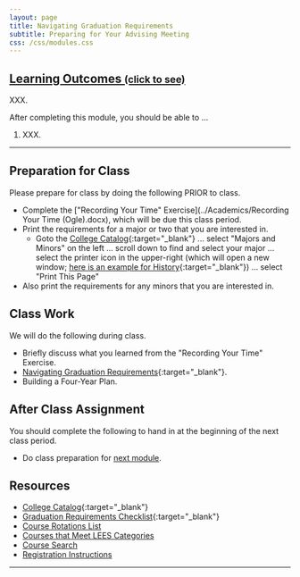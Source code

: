 ```yaml
---
layout: page
title: Navigating Graduation Requirements
subtitle: Preparing for Your Advising Meeting
css: /css/modules.css
---
```


<div class="panel-group-ILOs">
  <div class="panel panel-default">
    <div class="panel-heading">
      <h2 class="panel-title">
        <a data-toggle="collapse" href="#ILOs">Learning Outcomes <small>(click to see)</small></a>
      </h2>
    </div>
    <div id="ILOs" class="panel-collapse collapse">
      <div class="panel-body">
<p>XXX.</p>

<p>After completing this module, you should be able to ...</p>

<ol>
  <li>XXX.</li>
</ol>
      </div>
    </div>
  </div>
</div>

----

## Preparation for Class

Please prepare for class by doing the following PRIOR to class.

* Complete the ["Recording Your Time" Exercise](../Academics/Recording Your Time (Ogle).docx), which will be due this class period.
* Print the requirements for a major or two that you are interested in.
    * Goto the [College Catalog](http://catalog.northland.edu/){:target="_blank"} ... select "Majors and Minors" on the left ... scroll down to find and select your major ... select the printer icon in the upper-right (which will open a new window; [here is an example for History](catalog.northland.edu/preview_program.php?catoid=19&poid=1355&print){:target="_blank"}) ... select "Print This Page"
* Also print the requirements for any minors that you are interested in.

## Class Work

We will do the following during class.

* Briefly discuss what you learned from the "Recording Your Time" Exercise.
* [Navigating Graduation Requirements](https://docs.google.com/presentation/d/1T1IV7vCAWLpCfDuvLsnmubMo22W-LBOcM5apTCFzHL8/edit?usp=sharing){:target="_blank"}.
* Building a Four-Year Plan.

## After Class Assignment

You should complete the following to hand in at the beginning of the next class period.

* Do class preparation for [next module](../Careers).

## Resources

* [College Catalog](http://catalog.northland.edu/){:target="_blank"}
* [Graduation Requirements Checklist](https://drive.google.com/drive/folders/1eaA8aWJXFmXrYw_lBLU_lWCQ44vvNfr8){:target="_blank"}
* [Course Rotations List](https://my.northland.edu/registration/register/course-rotations/)
* [Courses that Meet LEES Categories](https://my.northland.edu/registration/how-to-register/general-education/#17after)
* [Course Search](http://my.northland.edu/registration/register/course-schedule/)
* [Registration Instructions](https://my.northland.edu/registration/how-to-register/registration-instructions/)


----
